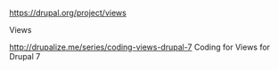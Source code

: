 https://drupal.org/project/views

Views

http://drupalize.me/series/coding-views-drupal-7
Coding for Views for Drupal 7

